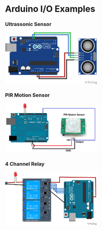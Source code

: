 # Arduino I/O Examples

### Ultrassonic Sensor
<img src="./UltraSonic/UltrasonicArduino.png" width=300/><br>

### PIR Motion Sensor
<img src="./PIR_Example/PIR Arduino.png" width=300><br>

### 4 Channel Relay
<img src="./4 Channel Relay/4-channel-relay-arduino.png" width=300><br>